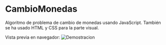 # CambioMonedas
Algoritmo de problema de cambio de monedas usando JavaScript. También se ha usado HTML y CSS para la parte visual.

Vista previa en navegador:
![Demostracion](https://raw.githubusercontent.com/sergicx/CambioMonedas/master/preview.png)

